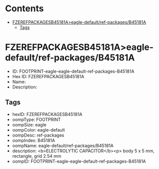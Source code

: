 



Contents
========

* [FZEREFPACKAGESB45181A>eagle-default/ref-packages/B45181A](#fzerefpackagesb45181aeagle-defaultref-packagesb45181a)
	* [Tags](#tags)

# FZEREFPACKAGESB45181A>eagle-default/ref-packages/B45181A

- ID: FOOTPRINT-eagle-eagle-default-ref-packages-B45181A
- Hex ID: FZEREFPACKAGESB45181A
- Name: 
- Description: 

## Tags

- hexID: FZEREFPACKAGESB45181A
- oompType: FOOTPRINT
- oompSize: eagle
- oompColor: eagle-default
- oompDesc: ref-packages
- oompIndex: B45181A
- oompName: eagle-default/ref-packages/B45181A
- description: &lt;b&gt;ELECTROLYTIC CAPACITOR&lt;/b&gt;&lt;p&gt;&#xD;
body 5 x 5 mm, rectangle, grid 2.54 mm
- oompID: FOOTPRINT-eagle-eagle-default-ref-packages-B45181A
